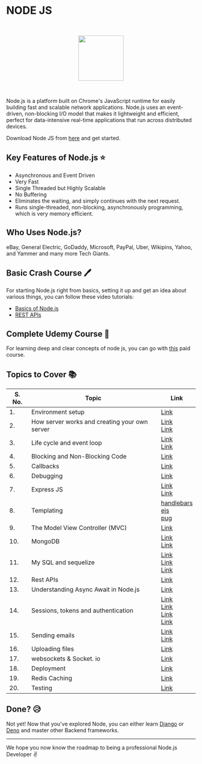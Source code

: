 # NODE JS

<br>
<p align="center"><img src="https://i.ibb.co/1mY7cN5/1200px-Node-js-logo-svg.png" height="120"></p>
<br>

Node.js is a platform built on Chrome's JavaScript runtime for easily building fast and scalable network applications. Node.js uses an event-driven, non-blocking I/O model that makes it lightweight and efficient, perfect for data-intensive real-time applications that run across distributed devices. 

Download Node JS from [here](https://nodejs.org/en/download/) and get started. 

## Key Features of Node.js :star:

* Asynchronous and Event Driven
* Very Fast
* Single Threaded but Highly Scalable
* No Buffering
* Eliminates the waiting, and simply continues with the next request. 
* Runs single-threaded, non-blocking, asynchronously programming, which is very memory efficient. 

## Who Uses Node.js?

eBay, General Electric, GoDaddy, Microsoft, PayPal, Uber, Wikipins, Yahoo, and Yammer and many more Tech Giants. 

## Basic Crash Course :pen:

For starting Node.js right from basics, setting it up and get an idea about various things, you can follow these video tutorials:

* [Basics of Node.js](https://www.youtube.com/watch?v=w-7RQ46RgxU&list=PL4cUxeGkcC9gcy9lrvMJ75z9maRw4byYp)
* [REST APIs](https://www.youtube.com/watch?v=0oXYLzuucwE&list=PL55RiY5tL51q4D-B63KBnygU6opNPFk_q)

## Complete Udemy Course :book:

For learning deep and clear concepts of node js, you can go with [this](https://www.udemy.com/course/the-complete-nodejs-developer-course-2/) paid course. 

## Topics to Cover :books:

| S. No. | Topic                                         | Link                                                                                                                                                                                                                                                           |
| ----- | --------------------------------------------- | -------------------------------------------------------------------------------------------------------------------------------------------------------------------------------------------------------------------------------------------------------------- |
| 1. | Environment setup                             | [Link](https://www.tutorialspoint.com/nodejs/nodejs_environment_setup.htm)                                                                                                                                                                                     |
| 2. | How server works and creating your own server | [Link](https://www.tutorialspoint.com/nodejs/nodejs_first_application.htm) <br> [Link](https://www.youtube.com/watch?v=YSyFSnisip0)                                                                                                                            |
| 3. | Life cycle and event loop                     | [Link](https://www.tutorialspoint.com/nodejs/nodejs_event_loop.htm) <br> [Link](https://www.youtube.com/watch?v=qZ_rLRsJ1tU)                                                                                                                                   |
| 4. | Blocking and Non-Blocking Code                | [Link](https://nodejs.org/en/docs/guides/dont-block-the-event-loop/)                                                                                                                                                                                           |
| 5. | Callbacks                                     | [Link](https://www.youtube.com/watch?v=ui4-OADfgIk)                                                                                                                                                                                                            |
| 6. | Debugging                                     | [Link](https://nodejs.org/en/docs/guides/debugging-getting-started/)                                                                                                                                                                                           |
| 7. | Express JS                                    | [Link](https://expressjs.com/en/starter/installing.html) <br> [Link](https://www.youtube.com/watch?v=L72fhGm1tfE)                                                                                                                                              |
| 8. | Templating                                    | [handlebars](https://handlebarsjs.com/)<br> [ejs](http://ejs.co/#docs) <br> [pug](https://pugjs.org/api/getting-started.html)                                                                                                                                  |
| 9. | The Model View Controller (MVC)               | [Link](https://developer.mozilla.org/en-US/docs/Glossary/MVC)                                                                                                                                                                                                  |
| 10. | MongoDB                                       | [Link](https://mongoosejs.com/docs/) <br> [Link](https://www.w3schools.com/nodejs/nodejs_mongodb.asp)                                                                                                                                                          |
| 11. | My SQL and sequelize                          | [Link](https://www.w3schools.com/sql/) <br> [Link](https://github.com/sidorares/node-mysql2) <br> [Link](http://docs.sequelizejs.com/)                                                                                                                         |
| 12. | Rest APIs                                     | [Link](https://www.youtube.com/watch?v=0oXYLzuucwE&list=PL55RiY5tL51q4D-B63KBnygU6opNPFk_q)                                                                                                                                                                    |
| 13. | Understanding Async Await in Node.js          | [Link](https://developer.mozilla.org/en-US/docs/Web/JavaScript/Reference/Statements/async_function)                                                                                                                                                            |
| 14. | Sessions, tokens and authentication           | [Link](https://www.quora.com/What-is-a-session-in-a-Web-Application) <br> [Link](https://developer.mozilla.org/en-US/docs/Web/HTTP/Cookies) <br> [Link](https://github.com/expressjs/session) <br> [Link](https://www.youtube.com/watch?v=7nafaH9SddU&t=1238s) |
| 15. | Sending emails                                | [Link](https://nodemailer.com/about/) <br> [Link](https://sendgrid.com/docs/)                                                                                                                                                                                  |
| 16. | Uploading files                               | [Link](https://www.youtube.com/watch?v=srPXMt1Q0nY)                                                                                                                                                                                                            |
| 17. | websockets & Socket. io                        | [Link](https://www.youtube.com/watch?v=jD7FnbI76Hg)                                                                                                                                                                                                            |
| 18. | Deployment                                    | [Link](https://devcenter.heroku.com/categories/reference)                                                                                                                                                                                                      |
| 19. | Redis Caching                                 | [Link](https://www.youtube.com/watch?v=oaJq1mQ3dFI)                                                                                                                                                                                                            |
| 20. | Testing                                       | [Link](https://www.youtube.com/watch?v=Bs68k6xfR3E)                                                                                                                                                                                                            |


## Done? :disappointed_relieved:
Not yet! Now that you've explored Node, you can either learn [Django](./DJANGO.md) or [Deno](./DENO.md) and master other Backend frameworks.

<hr>

We hope you now know the roadmap to being a professional Node.js Developer :v:
